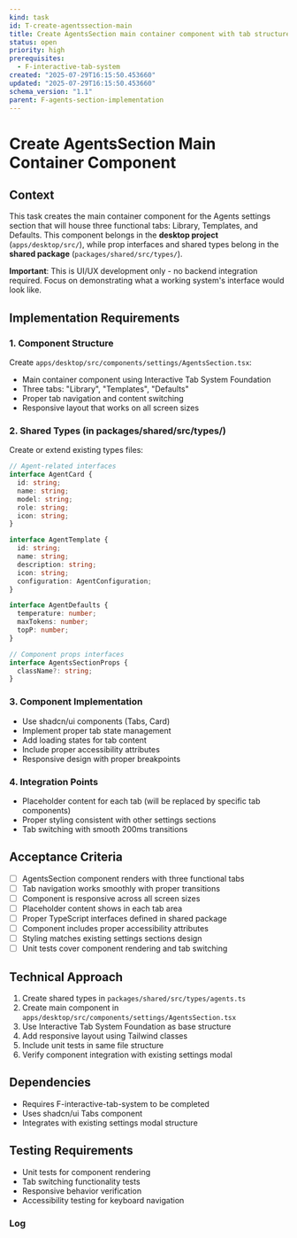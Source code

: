 ```yaml
---
kind: task
id: T-create-agentssection-main
title: Create AgentsSection main container component with tab structure
status: open
priority: high
prerequisites:
  - F-interactive-tab-system
created: "2025-07-29T16:15:50.453660"
updated: "2025-07-29T16:15:50.453660"
schema_version: "1.1"
parent: F-agents-section-implementation
---
```


# Create AgentsSection Main Container Component

## Context

This task creates the main container component for the Agents settings section that will house three functional tabs: Library, Templates, and Defaults. This component belongs in the **desktop project** (`apps/desktop/src/`), while prop interfaces and shared types belong in the **shared package** (`packages/shared/src/types/`).

**Important**: This is UI/UX development only - no backend integration required. Focus on demonstrating what a working system's interface would look like.

## Implementation Requirements

### 1. Component Structure

Create `apps/desktop/src/components/settings/AgentsSection.tsx`:

- Main container component using Interactive Tab System Foundation
- Three tabs: "Library", "Templates", "Defaults"
- Proper tab navigation and content switching
- Responsive layout that works on all screen sizes

### 2. Shared Types (in packages/shared/src/types/)

Create or extend existing types files:

```typescript
// Agent-related interfaces
interface AgentCard {
  id: string;
  name: string;
  model: string;
  role: string;
  icon: string;
}

interface AgentTemplate {
  id: string;
  name: string;
  description: string;
  icon: string;
  configuration: AgentConfiguration;
}

interface AgentDefaults {
  temperature: number;
  maxTokens: number;
  topP: number;
}

// Component props interfaces
interface AgentsSectionProps {
  className?: string;
}
```

### 3. Component Implementation

- Use shadcn/ui components (Tabs, Card)
- Implement proper tab state management
- Add loading states for tab content
- Include proper accessibility attributes
- Responsive design with proper breakpoints

### 4. Integration Points

- Placeholder content for each tab (will be replaced by specific tab components)
- Proper styling consistent with other settings sections
- Tab switching with smooth 200ms transitions

## Acceptance Criteria

- [ ] AgentsSection component renders with three functional tabs
- [ ] Tab navigation works smoothly with proper transitions
- [ ] Component is responsive across all screen sizes
- [ ] Placeholder content shows in each tab area
- [ ] Proper TypeScript interfaces defined in shared package
- [ ] Component includes proper accessibility attributes
- [ ] Styling matches existing settings sections design
- [ ] Unit tests cover component rendering and tab switching

## Technical Approach

1. Create shared types in `packages/shared/src/types/agents.ts`
2. Create main component in `apps/desktop/src/components/settings/AgentsSection.tsx`
3. Use Interactive Tab System Foundation as base structure
4. Add responsive layout using Tailwind classes
5. Include unit tests in same file structure
6. Verify component integration with existing settings modal

## Dependencies

- Requires F-interactive-tab-system to be completed
- Uses shadcn/ui Tabs component
- Integrates with existing settings modal structure

## Testing Requirements

- Unit tests for component rendering
- Tab switching functionality tests
- Responsive behavior verification
- Accessibility testing for keyboard navigation

### Log
